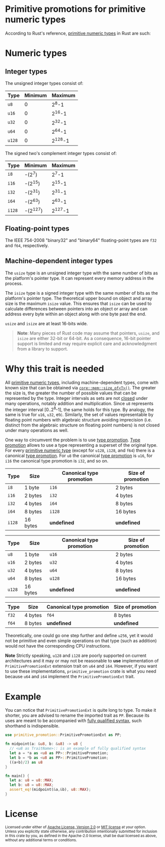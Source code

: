 # Primitive promotions for primitive numeric types

According to Rust's reference, [primitive numeric types][primitive numeric type] in Rust are such:

# Numeric types

## Integer types

The unsigned integer types consist of:

Type   | Minimum | Maximum
-------|---------|-------------------
`u8`   | 0       | 2<sup>8</sup>-1
`u16`  | 0       | 2<sup>16</sup>-1
`u32`  | 0       | 2<sup>32</sup>-1
`u64`  | 0       | 2<sup>64</sup>-1
`u128` | 0       | 2<sup>128</sup>-1

The signed two's complement integer types consist of:

Type   | Minimum            | Maximum
-------|--------------------|-------------------
`i8`   | -(2<sup>7</sup>)   | 2<sup>7</sup>-1
`i16`  | -(2<sup>15</sup>)  | 2<sup>15</sup>-1
`i32`  | -(2<sup>31</sup>)  | 2<sup>31</sup>-1
`i64`  | -(2<sup>63</sup>)  | 2<sup>63</sup>-1
`i128` | -(2<sup>127</sup>) | 2<sup>127</sup>-1


## Floating-point types

The IEEE 754-2008 "binary32" and "binary64" floating-point types are `f32` and
`f64`, respectively.

## Machine-dependent integer types

The `usize` type is an unsigned integer type with the same number of bits as the
platform's pointer type. It can represent every memory address in the process.

The `isize` type is a signed integer type with the same number of bits as the
platform's pointer type. The theoretical upper bound on object and array size
is the maximum `isize` value. This ensures that `isize` can be used to calculate
differences between pointers into an object or array and can address every byte
within an object along with one byte past the end.

`usize` and `isize` are at least 16-bits wide.

> **Note**: Many pieces of Rust code may assume that pointers, `usize`, and
> `isize` are either 32-bit or 64-bit. As a consequence, 16-bit
> pointer support is limited and may require explicit care and acknowledgment
> from a library to support.

# Why this trait is needed

All [primitive numeric types][primitive numeric type], including machine-dependent types, come with known size that can be obtained via [`core::mem::size_of<T>()`][core::mem::size_of]. The greater the size is, the greater the number of possible values that can be represented by the type. Integer intervals as sets are not [closed](https://en.wikipedia.org/wiki/Closure_(mathematics)) under many operations, notably addition and multiplication. Since `u8` represents the integer interval \[0..2<sup>8</sup>-1\], the same holds for this type. By analogy, the same is true for `u16`, `u32`, etc. Similarly, the set of values representable by floating point numbers with algebraic structure avoiding imprecision (i.e. distinct from the algebraic structure on floating point numbers) is not closed under many operations as well.

One way to circumvent the problem is to use [type promotion]. [Type promotion][type promotion] allows to use a type representing a superset of the original type. For every [primitive numeric type] (except for `u128`, `i128`, and `f64`) there is a canonical [type promotion]. For `u8` the canonical [type promotion] is `u16`, for `i16` the canonical type promotion is `i32`, and so on.

Type   | Size     | Canonical type promotion | Size of promotion
-------|----------|--------------------------|-------------------
`i8`   | 1 byte   | `i16`                    | 2 bytes
`i16`  | 2 bytes  | `i32`                    | 4 bytes
`i32`  | 4 bytes  | `i64`                    | 8 bytes
`i64`  | 8 bytes  | `i128`                   | 16 bytes
`i128` | 16 bytes | **undefined**            | **undefined**

Type   | Size     | Canonical type promotion | Size of promotion
-------|----------|--------------------------|-------------------
`u8`   | 1 byte   | `u16`                    | 2 bytes
`u16`  | 2 bytes  | `u32`                    | 4 bytes
`u32`  | 4 bytes  | `u64`                    | 8 bytes
`u64`  | 8 bytes  | `u128`                   | 16 bytes
`u128` | 16 bytes | **undefined**            | **undefined**

Type   | Size     | Canonical type promotion | Size of promotion
-------|----------|--------------------------|-------------------
`f32`  | 4 bytes  | `f64`                    | 8 bytes
`f64`  | 8 bytes  | **undefined**            | **undefined**

Theoretically, one could go one step further and define `u256`, yet it would not be primitive and even simple operations on that type (such as addition) would not have the corresponding CPU instructions.

**Note** Strictly speaking, `u128` and `i128` are poorly supported on current architectures and it may or may not be reasonable to **use** implementation of `PrimitivePromotionExt` extension trait on `u64` and `i64`. However, if you want to use these implementations, `primitive_promotion` crate is what you need because `u64` and `i64` implement the `PrimitivePromotionExt` trait.

# Example

You can notice that `PrimitivePromotionExt` is quite long to type. To make it shorter, you are advised to rename the imported trait as `PP`. Because its uses are meant to be accompanied with [fully qualified syntax](https://doc.rust-lang.org/book/ch19-03-advanced-traits.html#fully-qualified-syntax-for-disambiguation-calling-methods-with-the-same-name), such shorthand is indispensible.

```rust
use primitive_promotion::PrimitivePromotionExt as PP;

fn midpoint(a: &u8, b: &u8) -> u8 {
  // <u8 as TraitName>:: is an example of fully qualified syntax
  let a = *a as <u8 as PP>::PrimitivePromotion;
  let b = *b as <u8 as PP>::PrimitivePromotion;
  ((a+b)/2) as u8
}

fn main() {
  let a: u8 = u8::MAX;
  let b: u8 = u8::MAX;
  assert_eq!(midpoint(&a,&b), u8::MAX);
}
```

# License

<sup>
Licensed under either of <a href="LICENSE-APACHE">Apache License, Version
2.0</a> or <a href="LICENSE-MIT">MIT license</a> at your option.
</sup>

<br>

<sub>
Unless you explicitly state otherwise, any contribution intentionally submitted
for inclusion in this crate by you, as defined in the Apache-2.0 license, shall
be dual licensed as above, without any additional terms or conditions.
</sub>

[primitive numeric type]: https://doc.rust-lang.org/reference/types/numeric.html
[core::mem::size_of]: https://doc.rust-lang.org/stable/core/mem/fn.size_of.html
[type promotion]: https://en.wikipedia.org/wiki/Type_conversion#Type_promotion